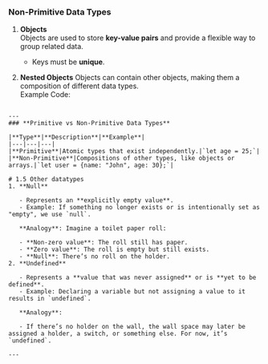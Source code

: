 ### **Non-Primitive Data Types**

1. **Objects**  
    Objects are used to store **key-value pairs** and provide a flexible way to group related data.
	 -  Keys must be **unique**.
	 
  2.  **Nested Objects**
	Objects can contain other objects, making them a composition of different data types.  
	Example Code:  
 ```

---
### **Primitive vs Non-Primitive Data Types**

|**Type**|**Description**|**Example**|
|---|---|---|
|**Primitive**|Atomic types that exist independently.|`let age = 25;`|
|**Non-Primitive**|Compositions of other types, like objects or arrays.|`let user = {name: "John", age: 30};`|

# 1.5 Other datatypes
1. **Null**
    
    - Represents an **explicitly empty value**.
    - Example: If something no longer exists or is intentionally set as "empty", we use `null`.
    
    **Analogy**: Imagine a toilet paper roll:
    
    - **Non-zero value**: The roll still has paper.
    - **Zero value**: The roll is empty but still exists.
    - **Null**: There’s no roll on the holder.
2. **Undefined**
    
    - Represents a **value that was never assigned** or is **yet to be defined**.
    - Example: Declaring a variable but not assigning a value to it results in `undefined`.
    
    **Analogy**:
    
    - If there’s no holder on the wall, the wall space may later be assigned a holder, a switch, or something else. For now, it’s `undefined`.

---